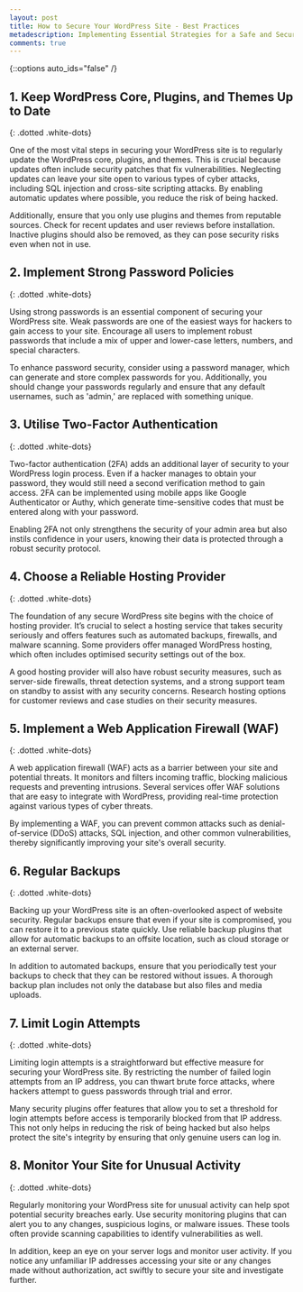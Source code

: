 ```yaml
---
layout: post
title: How to Secure Your WordPress Site - Best Practices
metadescription: Implementing Essential Strategies for a Safe and Secure WordPress Experience
comments: true
---
```

{::options auto_ids="false" /}
## 1. Keep WordPress Core, Plugins, and Themes Up to Date
{: .dotted .white-dots}

One of the most vital steps in securing your WordPress site is to regularly update the WordPress core, plugins, and themes. This is crucial because updates often include security patches that fix vulnerabilities. Neglecting updates can leave your site open to various types of cyber attacks, including SQL injection and cross-site scripting attacks. By enabling automatic updates where possible, you reduce the risk of being hacked. 

Additionally, ensure that you only use plugins and themes from reputable sources. Check for recent updates and user reviews before installation. Inactive plugins should also be removed, as they can pose security risks even when not in use.

## 2. Implement Strong Password Policies
{: .dotted .white-dots}

Using strong passwords is an essential component of securing your WordPress site. Weak passwords are one of the easiest ways for hackers to gain access to your site. Encourage all users to implement robust passwords that include a mix of upper and lower-case letters, numbers, and special characters. 

To enhance password security, consider using a password manager, which can generate and store complex passwords for you. Additionally, you should change your passwords regularly and ensure that any default usernames, such as 'admin,' are replaced with something unique.

## 3. Utilise Two-Factor Authentication
{: .dotted .white-dots}

Two-factor authentication (2FA) adds an additional layer of security to your WordPress login process. Even if a hacker manages to obtain your password, they would still need a second verification method to gain access. 2FA can be implemented using mobile apps like Google Authenticator or Authy, which generate time-sensitive codes that must be entered along with your password. 

Enabling 2FA not only strengthens the security of your admin area but also instils confidence in your users, knowing their data is protected through a robust security protocol.

## 4. Choose a Reliable Hosting Provider
{: .dotted .white-dots}

The foundation of any secure WordPress site begins with the choice of hosting provider. It’s crucial to select a hosting service that takes security seriously and offers features such as automated backups, firewalls, and malware scanning. Some providers offer managed WordPress hosting, which often includes optimised security settings out of the box. 

A good hosting provider will also have robust security measures, such as server-side firewalls, threat detection systems, and a strong support team on standby to assist with any security concerns. Research hosting options for customer reviews and case studies on their security measures.

## 5. Implement a Web Application Firewall (WAF)
{: .dotted .white-dots}

A web application firewall (WAF) acts as a barrier between your site and potential threats. It monitors and filters incoming traffic, blocking malicious requests and preventing intrusions. Several services offer WAF solutions that are easy to integrate with WordPress, providing real-time protection against various types of cyber threats. 

By implementing a WAF, you can prevent common attacks such as denial-of-service (DDoS) attacks, SQL injection, and other common vulnerabilities, thereby significantly improving your site's overall security.

## 6. Regular Backups
{: .dotted .white-dots}

Backing up your WordPress site is an often-overlooked aspect of website security. Regular backups ensure that even if your site is compromised, you can restore it to a previous state quickly. Use reliable backup plugins that allow for automatic backups to an offsite location, such as cloud storage or an external server. 

In addition to automated backups, ensure that you periodically test your backups to check that they can be restored without issues. A thorough backup plan includes not only the database but also files and media uploads.

## 7. Limit Login Attempts
{: .dotted .white-dots}

Limiting login attempts is a straightforward but effective measure for securing your WordPress site. By restricting the number of failed login attempts from an IP address, you can thwart brute force attacks, where hackers attempt to guess passwords through trial and error. 

Many security plugins offer features that allow you to set a threshold for login attempts before access is temporarily blocked from that IP address. This not only helps in reducing the risk of being hacked but also helps protect the site's integrity by ensuring that only genuine users can log in.

## 8. Monitor Your Site for Unusual Activity
{: .dotted .white-dots}

Regularly monitoring your WordPress site for unusual activity can help spot potential security breaches early. Use security monitoring plugins that can alert you to any changes, suspicious logins, or malware issues. These tools often provide scanning capabilities to identify vulnerabilities as well. 

In addition, keep an eye on your server logs and monitor user activity. If you notice any unfamiliar IP addresses accessing your site or any changes made without authorization, act swiftly to secure your site and investigate further.

